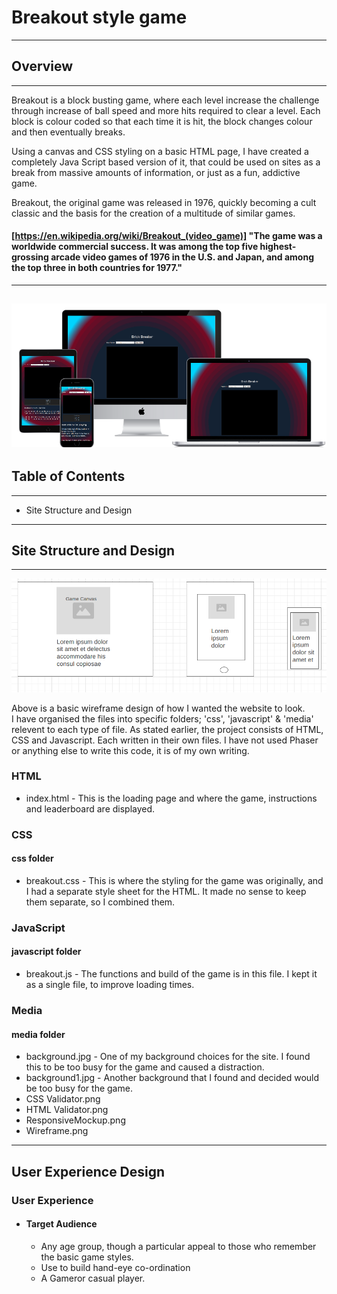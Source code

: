 # Breakout style game
---
## Overview
---
Breakout is a block busting game, where each level increase the challenge through increase of ball speed and more hits required to clear a level.
Each block is colour coded so that each time it is hit, the block changes colour and then eventually breaks.

Using a canvas and CSS styling on a basic HTML page, I have created a completely Java Script based version of it, that could be used on sites as a break from massive amounts of information, or just as a fun, addictive game.

Breakout, the original game was released in 1976, quickly becoming a cult classic and the basis for the creation of a multitude of similar games.

#### [https://en.wikipedia.org/wiki/Breakout_(video_game)] "The game was a worldwide commercial success. It was among the top five highest-grossing arcade video games of 1976 in the U.S. and Japan, and among the top three in both countries for 1977."
---
![responsive website](media/ResponsiveMockup.png "Mock-up of the responsive website")
---
## Table of Contents
---

- Site Structure and Design

---
## Site Structure and Design
---
![wireframe of site](media/Wireframe.png "Wireframe image of the layout of the site, on 3 screen sizes")

Above is a basic wireframe design of how I wanted the website to look.  
I have organised the files into specific folders; 'css', 'javascript' & 'media' relevent to each type of file. As stated earlier, the project consists of HTML, CSS and Javascript.  Each written in their own files.  I have not used Phaser or anything else to write this code, it is of my own writing.  

### HTML

- index.html - This is the loading page and where the game, instructions and leaderboard are displayed.

### CSS
  #### css folder
- breakout.css - This is where the styling for the game was originally, and I had a separate style sheet for the HTML.  It made no sense to keep them separate, so I combined them.

### JavaScript
  #### javascript folder
- breakout.js - The functions and build of the game is in this file.  I kept it as a single file, to improve loading times.

### Media
  #### media folder
- background.jpg - One of my background choices for the site.  I found this to be too busy for the game and caused a distraction.
- background1.jpg - Another background that I found and decided would be too busy for the game.
- CSS Validator.png
- HTML Validator.png
- ResponsiveMockup.png
- Wireframe.png

---
## User Experience Design

### User Experience
- #### Target Audience
  - Any age group, though a particular appeal to those who remember the basic game styles.
  - Use to build hand-eye co-ordination
  - A Gameror casual player.

